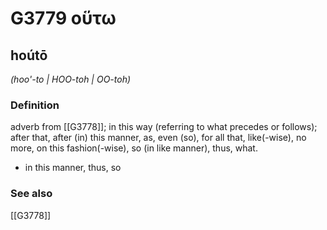 # G3779 οὕτω

## hoútō

_(hoo'-to | HOO-toh | OO-toh)_

### Definition

adverb from [[G3778]]; in this way (referring to what precedes or follows); after that, after (in) this manner, as, even (so), for all that, like(-wise), no more, on this fashion(-wise), so (in like manner), thus, what.

- in this manner, thus, so

### See also

[[G3778]]

